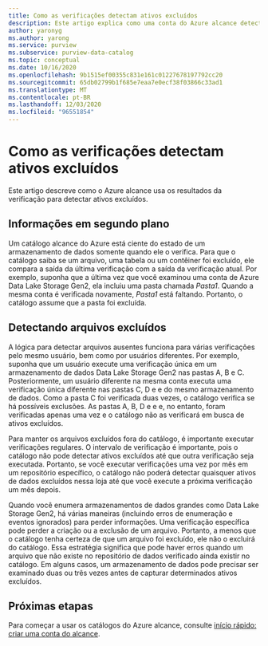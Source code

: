 ```yaml
---
title: Como as verificações detectam ativos excluídos
description: Este artigo explica como uma conta do Azure alcance detecta ativos excluídos durante as verificações.
author: yaronyg
ms.author: yarong
ms.service: purview
ms.subservice: purview-data-catalog
ms.topic: conceptual
ms.date: 10/16/2020
ms.openlocfilehash: 9b1515ef00355c831e161c01227678197792cc20
ms.sourcegitcommit: 65db02799b1f685e7eaa7e0ecf38f03866c33ad1
ms.translationtype: MT
ms.contentlocale: pt-BR
ms.lasthandoff: 12/03/2020
ms.locfileid: "96551854"
---
```

# <a name="how-scans-detect-deleted-assets"></a>Como as verificações detectam ativos excluídos

Este artigo descreve como o Azure alcance usa os resultados da verificação para detectar ativos excluídos.

## <a name="background-info"></a>Informações em segundo plano

Um catálogo alcance do Azure está ciente do estado de um armazenamento de dados somente quando ele o verifica. Para que o catálogo saiba se um arquivo, uma tabela ou um contêiner foi excluído, ele compara a saída da última verificação com a saída da verificação atual. Por exemplo, suponha que a última vez que você examinou uma conta de Azure Data Lake Storage Gen2, ela incluiu uma pasta chamada *Pasta1*. Quando a mesma conta é verificada novamente, *Pasta1* está faltando. Portanto, o catálogo assume que a pasta foi excluída.

## <a name="detecting-deleted-files"></a>Detectando arquivos excluídos

A lógica para detectar arquivos ausentes funciona para várias verificações pelo mesmo usuário, bem como por usuários diferentes. Por exemplo, suponha que um usuário execute uma verificação única em um armazenamento de dados Data Lake Storage Gen2 nas pastas A, B e C. Posteriormente, um usuário diferente na mesma conta executa uma verificação única diferente nas pastas C, D e e do mesmo armazenamento de dados. Como a pasta C foi verificada duas vezes, o catálogo verifica se há possíveis exclusões. As pastas A, B, D e e e, no entanto, foram verificadas apenas uma vez e o catálogo não as verificará em busca de ativos excluídos.

Para manter os arquivos excluídos fora do catálogo, é importante executar verificações regulares. O intervalo de verificação é importante, pois o catálogo não pode detectar ativos excluídos até que outra verificação seja executada. Portanto, se você executar verificações uma vez por mês em um repositório específico, o catálogo não poderá detectar quaisquer ativos de dados excluídos nessa loja até que você execute a próxima verificação um mês depois.

Quando você enumera armazenamentos de dados grandes como Data Lake Storage Gen2, há várias maneiras (incluindo erros de enumeração e eventos ignorados) para perder informações. Uma verificação específica pode perder a criação ou a exclusão de um arquivo. Portanto, a menos que o catálogo tenha certeza de que um arquivo foi excluído, ele não o excluirá do catálogo. Essa estratégia significa que pode haver erros quando um arquivo que não existe no repositório de dados verificado ainda existir no catálogo. Em alguns casos, um armazenamento de dados pode precisar ser examinado duas ou três vezes antes de capturar determinados ativos excluídos.

## <a name="next-steps"></a>Próximas etapas

Para começar a usar os catálogos do Azure alcance, consulte [início rápido: criar uma conta do alcance](create-catalog-portal.md).
